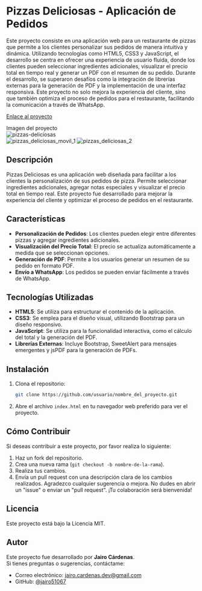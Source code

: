 # Pizzas Deliciosas - Aplicación de Pedidos
Este proyecto consiste en una aplicación web para un restaurante de pizzas que permite a los clientes personalizar sus pedidos de manera intuitiva y dinámica. Utilizando tecnologías como HTML5, CSS3 y JavaScript, el desarrollo se centra en ofrecer una experiencia de usuario fluida, donde los clientes pueden seleccionar ingredientes adicionales, visualizar el precio total en tiempo real y generar un PDF con el resumen de su pedido. Durante el desarrollo, se superaron desafíos como la integración de librerías externas para la generación de PDF y la implementación de una interfaz responsiva. Este proyecto no solo mejora la experiencia del cliente, sino que también optimiza el proceso de pedidos para el restaurante, facilitando la comunicación a través de WhatsApp.

[Enlace al proyecto](https://jairo51067.github.io/Men-_Restaurant/)  

Imagen del proyecto
<br>
![pizzas-deliciosas](https://github.com/user-attachments/assets/55ad36a8-6183-4884-a3e6-5984f0e4577d)
<br>
![pizzas_deliciosas_movil_1](https://github.com/user-attachments/assets/8d0e44cf-654d-4a7d-985a-8e21f2e3d657)
![pizzas_deliciosas_2](https://github.com/user-attachments/assets/e41fd5c4-c294-414e-a825-cf4a9cf4a754)


## Descripción

Pizzas Deliciosas es una aplicación web diseñada para facilitar a los clientes la personalización de sus pedidos de pizza. Permite seleccionar ingredientes adicionales, agregar notas especiales y visualizar el precio total en tiempo real. Este proyecto fue desarrollado para mejorar la experiencia del cliente y optimizar el proceso de pedidos en el restaurante.

## Características

- **Personalización de Pedidos**: Los clientes pueden elegir entre diferentes pizzas y agregar ingredientes adicionales.
- **Visualización del Precio Total**: El precio se actualiza automáticamente a medida que se seleccionan opciones.
- **Generación de PDF**: Permite a los usuarios generar un resumen de su pedido en formato PDF.
- **Envío a WhatsApp**: Los pedidos se pueden enviar fácilmente a través de WhatsApp.

## Tecnologías Utilizadas

- **HTML5**: Se utiliza para estructurar el contenido de la aplicación.
- **CSS3**: Se emplea para el diseño visual, utilizando Bootstrap para un diseño responsivo.
- **JavaScript**: Se utiliza para la funcionalidad interactiva, como el cálculo del total y la generación del PDF.
- **Librerías Externas**: Incluye Bootstrap, SweetAlert para mensajes emergentes y jsPDF para la generación de PDFs.

## Instalación

1. Clona el repositorio:
    ```bash
    git clone https://github.com/usuario/nombre_del_proyecto.git
    ```
2. Abre el archivo `index.html` en tu navegador web preferido para ver el proyecto.

## Cómo Contribuir

Si deseas contribuir a este proyecto, por favor realiza lo siguiente:
1. Haz un fork del repositorio.
2. Crea una nueva rama (`git checkout -b nombre-de-la-rama`).
3. Realiza tus cambios.
4. Envía un pull request con una descripción clara de los cambios realizados.
Agradezco cualquier sugerencia o mejora. No dudes en abrir un "issue" o enviar un "pull request".
¡Tu colaboración será bienvenida!

## Licencia

Este proyecto está bajo la Licencia MIT.

## Autor

Este proyecto fue desarrollado por **Jairo Cárdenas**.  
Si tienes preguntas o sugerencias, contáctame:
- Correo electrónico: [jairo.cardenas.dev@gmail.com](mailto:jairo.cardenas.dev@gmail.com) 
- GitHub: [@jairo51067](https://github.com/jairo51067) 



